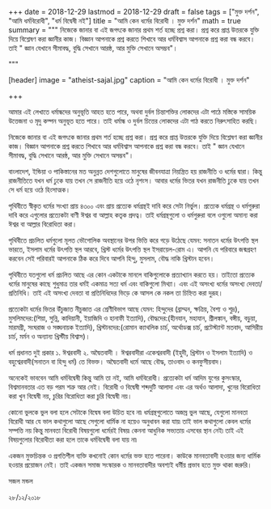 
+++
date = 2018-12-29
lastmod = 2018-12-29
draft = false
tags = ["মুক্ত দর্শন", "আমি ধর্মবিরোধী", "ধর্ম বিদ্বেষী নই"]
title = "আমি কেন ধর্মের বিরোধী । মুক্ত দর্শন"
math = true
summary = """
নিজেকে জানার বা এই জগৎকে জানার প্রথম শর্ত হচ্ছে প্রশ্ন করা। প্রশ্ন করে প্রাপ্ত উত্তরকে যুক্তি দিয়ে বিশ্লেষণ করা জ্ঞানীর কাজ। বিজ্ঞান আপনাকে প্রশ্ন করতে শিখাবে আর ধর্মবিশ্বাস আপনাকে প্রশ্ন করা বন্ধ করবে। তাই " জ্ঞান যেখানে সীমাবদ্ধ, বুদ্ধি সেখানে আরষ্ঠ, আর মুক্তি সেখানে অসম্ভব"। 

"""

[header]
image = "atheist-sajal.jpg"
caption = "আমি কেন ধর্মের বিরোধী । মুক্ত দর্শন"

+++

আমার এই লেখাতে ধর্মান্ধদের অনুভূতি আহত হতে পারে, অথবা দুর্বল চিন্তাশক্তির লোকদের এটা পাঠে মস্তিকে সাময়িক উত্তেজনা ও মৃদু কম্পন অনুভূত হতে পারে। তাই ধর্মান্ধ ও দুর্বল চিত্তের লোকদের এটা পাঠ করতে নিরুৎসাহিত করছি।

নিজেকে জানার বা এই জগৎকে জানার প্রথম শর্ত হচ্ছে প্রশ্ন করা। প্রশ্ন করে প্রাপ্ত উত্তরকে যুক্তি দিয়ে বিশ্লেষণ করা জ্ঞানীর কাজ। বিজ্ঞান আপনাকে প্রশ্ন করতে শিখাবে আর ধর্মবিশ্বাস আপনাকে প্রশ্ন করা বন্ধ করবে। তাই " জ্ঞান যেখানে সীমাবদ্ধ, বুদ্ধি সেখানে আরষ্ঠ, আর মুক্তি সেখানে অসম্ভব"।

বাংলাদেশ, ইন্ডিয়া ও পাকিস্তানের মত অনুন্নত দেশগুলোতে মানুষের জীবনযাত্রা নিয়ন্ত্রিত হয় রাজনীতি ও ধর্মের দ্বারা। কিন্তু রাজনীতিতে যখন ধর্ম ঢুকে যায় তখন সে রাজনীতি হয়ে ওঠে নৃশংস। আবার ধর্মের ভিতর যখন রাজনীতি ঢুকে যায় তখন সে ধর্ম হয়ে ওঠে হিংসাত্মক।

পৃথিবীতে স্বীকৃত ধর্মের সংখ্যা প্রায় ৪৩০০ এবং প্রায় প্রত্যেক ধর্মগ্রন্থই দাবি করে সেটা নির্ভুল। প্রত্যেক ধর্মগ্রন্থ ও ধর্মগুরুরা দাবি করে এগুলোর প্রত্যেকটা বাণী ঈশ্বর বা আল্লাহ কতৃক প্রদত্ব। তাই ধর্মগ্রন্থগুলো ও ধর্মগুরুরা বলে ওগুলো অমান্য করা ঈশ্বর বা আল্লার বিরোধিতা করা।

পৃথিবীতে প্রচলিত ধর্মগুলো মূলত ভৌগোলিক অবস্থানের উপর ভিত্তি করে গড়ে উঠেছে যেমন: সনাতন ধর্মের উৎপত্তি স্থল ভারতে, ইসলাম ধর্মের উৎপত্তি স্থল আরবে, খ্রিস্ট ধর্মের উৎপত্তি স্থল ইসরায়েল-রোম এ। আপনি যে পরিবারে জন্মগ্রহণ করবেন সেই পরিবারই আপনাকে ঠিক করে দিবে আপনি হিন্দু, মুসলাম, বৌদ্ধ নাকি খ্রিস্টান হবেন।

পৃথিবীতে যতগুলো ধর্ম প্রচলিত আছে এর কোন একটাকে মানলে বাকিগুলোকে প্রত্যাখ্যান করতে হয়। তাইতো প্রত্যেক ধর্মের মানুষের কাছে শুধুমাত্র তার ধর্মই একমাত্র সত্য ধর্ম এবং বাকিগুলো মিথ্যা। এবং এই অসংখ্য ধর্মের অসংখ্য দেবতা/প্রতিনিধি। তাই এই অসংখ্য দেবতা বা প্রতিনিধিদের ভিড়ে কে আসল কে নকল তা চিহ্নিত করা দুরূহ।

প্রত্যেকটা ধর্মের ভিতর উঁচুজাত নীচুজাত এর শ্রেণীবিভাগ আছে যেমন: হিন্দুদের (ব্রাম্মন, ক্ষত্রিয়, বৈশ্য ও শুদ্র), মুসলিমদের:(শিয়া, সুন্নি, কাদিয়ানী, ইয়াজিদি ও হানাফী ইত্যাদি), বৌদ্ধদের:(হীনযান, মহাযান, শ্রীলঙ্কান, বঙ্গীয়, বড়ুয়া, মারমগ্রী, সংঘরাজ ও সঙ্ঘনায়ক ইত্যাদি), খ্রিস্টানদের:(রোমান ক্যাথলিক চার্চ, অর্থোডক্স চার্চ, প্রটেস্ট্যান্ট মতবাদ, আসিরীয় চার্চ, মর্মন ও অন্যান্য খ্রিস্টীয় বিশ্বাস)।

ধর্ম প্রধানত দুই প্রকার ১. ঈশ্বরবাদী ২. অদ্বৈতবাদী । ঈশ্বরবাদীরা একেশ্বরবাদী (ইহুদী, খ্রিস্টান ও ইসলাম ইত্যাদি) ও বহুশ্বেরবাদী(সনাতন বা হিন্দু ধর্ম) তে বিভক্ত। অদ্বৈতবাদী ধর্মে আছে বৌদ্ধ, তাওবাদ ও কনফুসীয়বাদ। 

অনেকেই ভাববেন আমি ধর্মবিদ্বেষী কিন্তু আমি তা নই, আমি ধর্মবিরোধী। প্রত্যেকটা ধর্ম আদিম যুগের কুসংস্কার, বিশ্বমানবতার এত বড় পরম শত্রু আর নেই। বিরোধী ও বিদ্বেষী শব্দদুটি আলাদা এবং এর অর্থও আলাদা, খুনের বিরোধিতা করা খুন বিদ্বেষী নয়, চুরির বিরোধিতা করা চুরি বিদ্বেষী নয়।

কোনো ভুলকে ভুল বলা হলে সেটাকে বিদ্বেষ বলা উচিত হবে না৷ ধর্মগ্রন্থগুলোতে অজস্র ভুল আছে, যেগুলো মানবতা বিরোধী আর যে ভাল কথাগুলো আছে সেগুলো ধার্মিক না হয়েও অনুধাবন করা যায়৷ তাই ভাল কথাগুলো কেবল ধর্মের সম্পত্তি নয় কিন্তু মানবতা বিরোধী বিষয়গুলো ধর্মেরই বিষয়৷ কেননা আধুনিক সভ্যতায় এসবের স্থান নেই৷ তাই এই বিষয়গুলোর বিরোধীতা করা হলে তাকে ধর্মবিদ্বেষী বলা যায় না৷

একজন মুক্তচিন্তক ও প্রগতিশীল ব্যক্তি কখনোই কোন ধর্মের ভক্ত হতে পারেনা। কাউকে মানবতাবাদী হওয়ার জন্য ধার্মিক হওয়ার প্রয়োজন নেই। তাই একজন সমাজ সংস্কারক ও মানবতাবাদীর অবশ্যই ধর্মীয় প্রভাব হতে মুক্ত থাকা জরুরি।

সজল মন্ডল

২৮/১২/২০১৮
